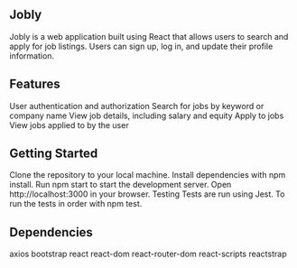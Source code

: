 Jobly
---

Jobly is a web application built using React that allows users to search and apply for job listings. Users can sign up, log in, and update their profile information.

Features
---
User authentication and authorization
Search for jobs by keyword or company name
View job details, including salary and equity
Apply to jobs
View jobs applied to by the user

Getting Started
---
Clone the repository to your local machine.
Install dependencies with npm install.
Run npm start to start the development server.
Open http://localhost:3000 in your browser.
Testing
Tests are run using Jest. To run the tests in order with npm test.

Dependencies
---
axios
bootstrap
react
react-dom
react-router-dom
react-scripts
reactstrap
